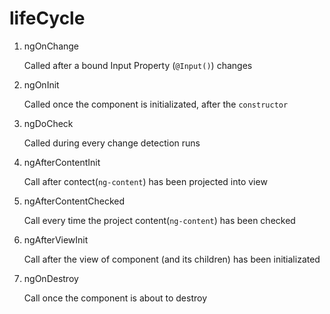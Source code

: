 #  lifeCycle

1. ngOnChange

    Called after a bound Input Property (`@Input()`) changes

2. ngOnInit

    Called once the component is initializated, after the `constructor`

3. ngDoCheck

    Called during every change detection runs

4. ngAfterContentInit

    Call after contect(`ng-content`) has been projected into view

5. ngAfterContentChecked

    Call every time the project content(`ng-content`) has been checked

6. ngAfterViewInit

    Call after the view of component (and its children) has been initializated

7. ngOnDestroy

    Call once the component is about to destroy
